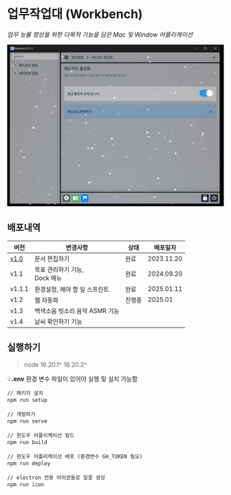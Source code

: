 # 업무작업대 (Workbench)

_업무 능률 향상을 위한 다목적 기능을 담은 Mac 및 Window 어플리케이션_

![](./screenshot.png)

## 배포내역

| 버전                                                      | 변경사항                                | 상태   | 배포일자   |
| --------------------------------------------------------- | --------------------------------------- | ------ | ---------- |
| [v1.0](https://github.com/minsang8332/workbench/releases) | 문서 편집하기                           | 완료   | 2023.11.20 |
| v1.1                                                      | 목표 관리하기 기능, <br> Dock 메뉴 <br> | 완료   | 2024.09.20 |
| v1.1.1                                                    | 환경설정, 해야 할 일 스프린트           | 완료   | 2025.01.11 |
| v1.2                                                      | 웹 자동화                               | 진행중 | 2025.01    |
| v1.3                                                      | 백색소음 빗소리 음악 ASMR 기능          |        |            |
| v1.4                                                      | 날씨 확인하기 기능                      |        |            |

## 실행하기

> node 16.20.1^ 18.20.2^

💡**.env** 환경 변수 파일이 있어야 실행 및 설치 가능함

```
// 패키지 설치
npm run setup

// 개발하기
npm run serve

// 윈도우 어플리케이션 빌드
npm run build

// 윈도우 어플리케이션 배포 (환경변수 GH_TOKEN 필요)
npm run deploy

// electron 전용 아이콘들로 일괄 생성
npm run icon
```
